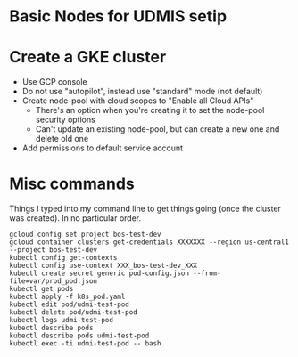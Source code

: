 # Basic Nodes for UDMIS setip

# Create a GKE cluster

* Use GCP console
* Do not use "autopilot", instead use "standard" mode (not default)
* Create node-pool with cloud scopes to "Enable all Cloud APIs"
  * There's an option when you're creating it to set the node-pool security options
  * Can't update an existing node-pool, but can create a new one and delete old one
* Add permissions to default service account

# Misc commands

Things I typed into my command line to get things going (once the cluster was created). In no particular order.
```
gcloud config set project bos-test-dev
gcloud container clusters get-credentials XXXXXXX --region us-central1 --project bos-test-dev
kubectl config get-contexts
kubectl config use-context XXX_bos-test-dev_XXX
kubectl create secret generic pod-config.json --from-file=var/prod_pod.json
kubectl get pods
kubectl apply -f k8s_pod.yaml
kubectl edit pod/udmi-test-pod
kubectl delete pod/udmi-test-pod
kubectl logs udmi-test-pod
kubectl describe pods
kubectl describe pods udmi-test-pod
kubectl exec -ti udmi-test-pod -- bash
```
